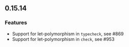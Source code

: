 ## 0.15.14

### Features

* Support for let-polymorphism in `typecheck`, see #869
* Support for let-polymorphism in `check`, see #953

